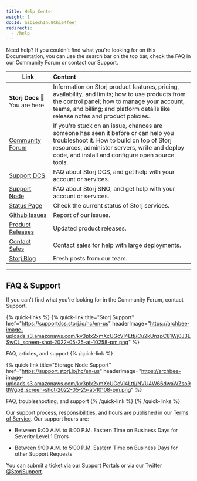 ```yaml
---
title: Help Center
weight: 1
docId: aibiech1hu8Chie4feej
redirects:
  - /help
---
```


Need help? If you couldn't find what you're looking for on this Documentation, you can use the search bar on the top bar, check the FAQ in our Community Forum or contact our Support.&#x20;

| Link                                                        | Content                                                                                                                                                                                                                              |
| ----------------------------------------------------------- | :----------------------------------------------------------------------------------------------------------------------------------------------------------------------------------------------------------------------------------- |
| **Storj Docs &#xA;**📍You are here                          | Information on Storj product features, pricing, availability, and limits; how to use products from the control panel; how to manage your account, teams, and billing; and platform details like release notes and product policies.  |
| [Community Forum](https://forum.storj.io/)                  | If you're stuck on an issue, chances are someone has seen it before or can help you troubleshoot it. How to build on top of Storj resources, administer servers, write and deploy code, and install and configure open source tools. |
| [Support DCS](https://supportdcs.storj.io/hc/en-us)         | FAQ about Storj DCS, and get help with your account or services.                                                                                                                                                                     |
| [Support Node](https://support.storj.io/hc/en-us)&#x20;     | FAQ about Storj SNO, and get help with your account or services.                                                                                                                                                                     |
| [Status Page](https://status.storj.io/)                     | Check the current status of Storj services.                                                                                                                                                                                          |
| [Github Issues](https://github.com/storj/storj/issues)      | Report of our issues.                                                                                                                                                                                                                |
| [Product Releases](https://github.com/storj/storj/releases) | Updated product releases.                                                                                                                                                                                                            |
| [Contact Sales](https://www.storj.io/contact-sales)         | Contact sales for help with large deployments.                                                                                                                                                                                       |
| [Storj Blog](https://www.storj.io/blog)                     | Fresh posts from our team.                                                                                                                                                                                                           |

---

## FAQ & Support

If you can't find what you're looking for in the Community Forum, contact Support.

{% quick-links %}
{% quick-link title="Storj Support" href="https://supportdcs.storj.io/hc/en-us" headerImage="https://archbee-image-uploads.s3.amazonaws.com/kv3plx2xmXcUGcVl4Lttj/Cu2kUnzpC81Wj0J3ESwCL_screen-shot-2022-05-25-at-10258-pm.png" %}

FAQ, articles, and support
{% /quick-link %}

{% quick-link title="Storage Node Support" href="https://support.storj.io/hc/en-us" headerImage="https://archbee-image-uploads.s3.amazonaws.com/kv3plx2xmXcUGcVl4Lttj/NVU4W66dwaWZso9tIWgpB_screen-shot-2022-05-25-at-10108-pm.png" %}

FAQ, troubleshooting, and support
{% /quick-link %}
{% /quick-links %}

&#x20;
Our support process, responsibilities, and hours are published in our [Terms of Service](https://www.storj.io/terms-of-service). Our support hours are:

- Between 9:00 A.M. to 8:00 P.M. Eastern Time on Business Days for Severity Level 1 Errors

- Between 9:00 A.M. to 5:00 P.M. Eastern Time on Business Days for other Support Requests

You can submit a ticket via our Support Portals or via our Twitter [@StorjSupport](https://twitter.com/storjsupport). &#x20;
